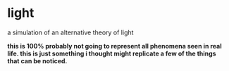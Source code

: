 # light
a simulation of an alternative theory of light  

**this is 100% probably not going to represent all phenomena seen in real life. this is just something i thought might replicate a few of the things that can be noticed.**